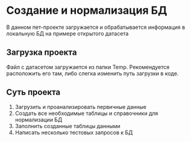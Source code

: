 # Создание и нормализация БД
В данном пет-проекте загружается и обрабатывается информация в локальную БД на примере открытого датасета

## Загрузка проекта
Файл с датасетом загружается из папки Temp. Рекомендуется расположить его там, либо слегка изменить путь загрузки в коде.

## Суть проекта
1. Загрузить и проанализировать первичные данные
2. Создать все необходимые таблицы и справочники для нормализации БД
3. Заполнить созданные таблицы данными
4. Написать несколько тестовых запросов к БД 
